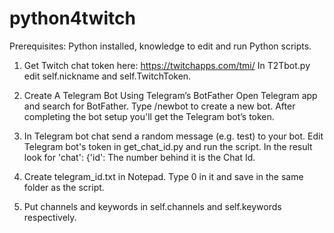 # python4twitch

Prerequisites: Python installed, knowledge to edit and run Python scripts.

1. Get Twitch chat token here: https://twitchapps.com/tmi/ 
    In T2Tbot.py edit self.nickname and self.TwitchToken.

2. Create A Telegram Bot Using Telegram’s BotFather
    Open Telegram app and search for BotFather.
    Type /newbot to create a new bot. After completing the bot setup you'll get the Telegram bot’s token.

3. In Telegram bot chat send a random message (e.g. test) to your bot. 
    Edit Telegram bot's token in get_chat_id.py and run the script.
    In the result look for 'chat': {'id': 
    The number behind it is the Chat Id.

4. Create telegram_id.txt in Notepad. Type 0 in it and save in the same folder as the script.

5. Put channels and keywords in self.channels and self.keywords respectively.
